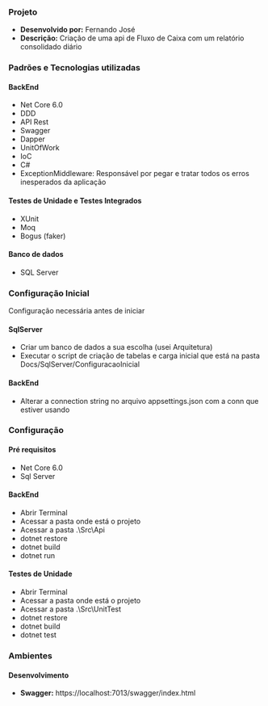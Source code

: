 ### Projeto
- **Desenvolvido por:** Fernando José
- **Descrição:**
Criação de uma api de Fluxo de Caixa com um relatório consolidado diário

### Padrões e Tecnologias utilizadas
#### BackEnd
- Net Core 6.0
- DDD
- API Rest
- Swagger
- Dapper
- UnitOfWork
- IoC
- C#
- ExceptionMiddleware: Responsável por pegar e tratar todos os erros inesperados da aplicação

#### Testes de Unidade e Testes Integrados
- XUnit
- Moq
- Bogus (faker)

#### Banco de dados
- SQL Server

### Configuração Inicial
Configuração necessária antes de iniciar

#### SqlServer
- Criar um banco de dados a sua escolha (usei Arquitetura)
- Executar o script de criação de tabelas e carga inicial que está na pasta Docs/SqlServer/ConfiguracaoInicial

#### BackEnd
- Alterar a connection string no arquivo appsettings.json com a conn que estiver usando

### Configuração
#### Pré requisitos
- Net Core 6.0
- Sql Server

#### BackEnd
- Abrir Terminal
- Acessar a pasta onde está o projeto
- Acessar a pasta .\Src\Api
- dotnet restore
- dotnet build
- dotnet run

#### Testes de Unidade
- Abrir Terminal
- Acessar a pasta onde está o projeto
- Acessar a pasta .\Src\UnitTest
- dotnet restore
- dotnet build
- dotnet test

### Ambientes

#### Desenvolvimento
- **Swagger:** https://localhost:7013/swagger/index.html
